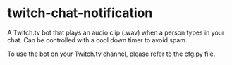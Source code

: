 # twitch-chat-notification
A Twitch.tv bot that plays an audio clip (.wav) when a person types in your chat. Can be controlled with a cool down timer to avoid spam.

To use the bot on your Twitch.tv channel, please refer to the cfg.py file.

